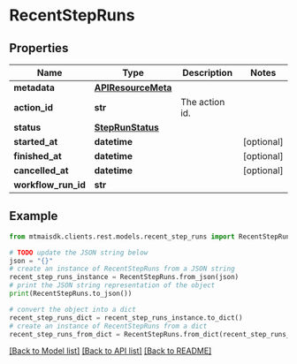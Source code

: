 # RecentStepRuns


## Properties

Name | Type | Description | Notes
------------ | ------------- | ------------- | -------------
**metadata** | [**APIResourceMeta**](APIResourceMeta.md) |  | 
**action_id** | **str** | The action id. | 
**status** | [**StepRunStatus**](StepRunStatus.md) |  | 
**started_at** | **datetime** |  | [optional] 
**finished_at** | **datetime** |  | [optional] 
**cancelled_at** | **datetime** |  | [optional] 
**workflow_run_id** | **str** |  | 

## Example

```python
from mtmaisdk.clients.rest.models.recent_step_runs import RecentStepRuns

# TODO update the JSON string below
json = "{}"
# create an instance of RecentStepRuns from a JSON string
recent_step_runs_instance = RecentStepRuns.from_json(json)
# print the JSON string representation of the object
print(RecentStepRuns.to_json())

# convert the object into a dict
recent_step_runs_dict = recent_step_runs_instance.to_dict()
# create an instance of RecentStepRuns from a dict
recent_step_runs_from_dict = RecentStepRuns.from_dict(recent_step_runs_dict)
```
[[Back to Model list]](../README.md#documentation-for-models) [[Back to API list]](../README.md#documentation-for-api-endpoints) [[Back to README]](../README.md)


